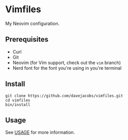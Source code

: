 # Vimfiles

My Neovim configuration.

## Prerequisites

- Curl
- Git
- Neovim (for Vim support, check out the `vim` branch)
- Nerd font for the font you're using in you're terminal

## Install

    git clone https://github.com/davejacobs/vimfiles.git
    cd vimfiles
    bin/install

## Usage

See [USAGE](/USAGE.md) for more information.
